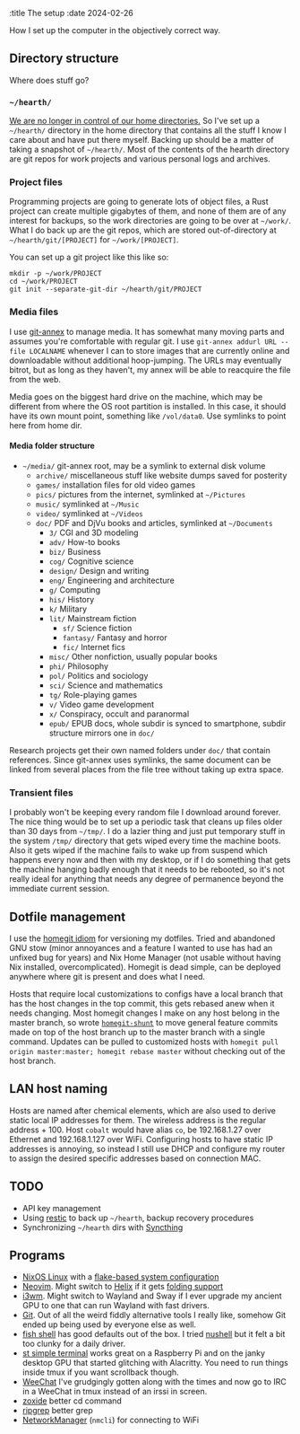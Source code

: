 :title The setup
:date 2024-02-26

How I set up the computer in the objectively correct way.

## Directory structure

Where does stuff go?

### `~/hearth/`

[We are no longer in control of our home directories.](https://web.archive.org/web/20190202163008/https://0x46.net/thoughts/2019/02/01/dotfile-madness/)
So I've set up a `~/hearth/` directory in the home directory that contains all the stuff I know I care about and have put there myself.
Backing up should be a matter of taking a snapshot of `~/hearth/`.
Most of the contents of the hearth directory are git repos for work projects and various personal logs and archives.

### Project files

Programming projects are going to generate lots of object files, a Rust project can create multiple gigabytes of them, and none of them are of any interest for backups, so the work directories are going to be over at `~/work/`.
What I do back up are the git repos, which are stored out-of-directory at `~/hearth/git/[PROJECT]` for `~/work/[PROJECT]`.

You can set up a git project like this like so:

    mkdir -p ~/work/PROJECT
    cd ~/work/PROJECT
    git init --separate-git-dir ~/hearth/git/PROJECT

### Media files

I use [git-annex](https://git-annex.branchable.com/) to manage media.
It has somewhat many moving parts and assumes you're comfortable with regular git.
I use `git-annex addurl URL --file LOCALNAME` whenever I can to store images that are currently online and downloadable without additional hoop-jumping.
The URLs may eventually bitrot, but as long as they haven't, my annex will be able to reacquire the file from the web.

Media goes on the biggest hard drive on the machine, which may be different from where the OS root partition is installed.
In this case, it should have its own mount point, something like `/vol/data0`.
Use symlinks to point here from home dir.

#### Media folder structure

* `~/media/` git-annex root, may be a symlink to external disk volume
  * `archive/` miscellaneous stuff like website dumps saved for posterity
  * `games/` installation files for old video games
  * `pics/` pictures from the internet, symlinked at `~/Pictures`
  * `music/` symlinked at `~/Music`
  * `video/` symlinked at `~/Videos`
  * `doc/` PDF and DjVu books and articles, symlinked at `~/Documents`
    * `3/` CGI and 3D modeling
    * `adv/` How-to books
    * `biz/` Business
    * `cog/` Cognitive science
    * `design/` Design and writing
    * `eng/` Engineering and architecture
    * `g/` Computing
    * `his/` History
    * `k/` Military
    * `lit/` Mainstream fiction
      * `sf/` Science fiction
      * `fantasy/` Fantasy and horror
      * `fic/` Internet fics
    * `misc/` Other nonfiction, usually popular books
    * `phi/` Philosophy
    * `pol/` Politics and sociology
    * `sci/` Science and mathematics
    * `tg/` Role-playing games
    * `v/` Video game development
    * `x/` Conspiracy, occult and paranormal
    * `epub/` EPUB docs, whole subdir is synced to smartphone, subdir structure mirrors one in `doc/`

Research projects get their own named folders under `doc/` that contain references.
Since git-annex uses symlinks, the same document can be linked from several places from the file tree without taking up extra space.

### Transient files

I probably won't be keeping every random file I download around forever.
The nice thing would be to set up a periodic task that cleans up files older than 30 days from `~/tmp/`.
I do a lazier thing and just put temporary stuff in the system `/tmp/` directory that gets wiped every time the machine boots.
Also it gets wiped if the machine fails to wake up from suspend which happens every now and then with my desktop, or if I do something that gets the machine hanging badly enough that it needs to be rebooted, so it's not really ideal for anything that needs any degree of permanence beyond the immediate current session.

## Dotfile management

I use the [homegit idiom](https://web.archive.org/web/20231125044053/https://www.kerrickstaley.com/2023/11/24/homegit) for versioning my dotfiles.
Tried and abandoned GNU stow (minor annoyances and a feature I wanted to use has had an unfixed bug for years) and Nix Home Manager (not usable without having Nix installed, overcomplicated).
Homegit is dead simple, can be deployed anywhere where git is present and does what I need.

Hosts that require local customizations to configs have a local branch that has the host changes in the top commit, this gets rebased anew when it needs changing.
Most homegit changes I make on any host belong in the master branch, so wrote [`homegit-shunt`](https://github.com/rsaarelm/dotfiles/blob/master/bin/homegit-shunt) to move general feature commits made on top of the host branch up to the master branch with a single command.
Updates can be pulled to customized hosts with `homegit pull origin master:master; homegit rebase master` without checking out of the host branch.

## LAN host naming

Hosts are named after chemical elements, which are also used to derive static local IP addresses for them. The wireless address is the regular address + 100.
Host `cobalt` would have alias `co`, be 192.168.1.27 over Ethernet and 192.168.1.127 over WiFi.
Configuring hosts to have static IP addresses is annoying, so instead I still use DHCP and configure my router to assign the desired specific addresses based on connection MAC.

## TODO

* API key management
* Using [restic](https://restic.net/) to back up `~/hearth`, backup recovery procedures
* Synchronizing `~/hearth` dirs with [Syncthing](https://syncthing.net/)

## Programs

* [NixOS Linux](https://nixos.org/) with a [flake-based system configuration](https://github.com/rsaarelm/dotfiles/tree/master/homegit)
* [Neovim](https://neovim.io/). Might switch to [Helix](https://helix-editor.com/) if it gets [folding support](https://github.com/helix-editor/helix/issues/1840)
* [i3wm](https://i3wm.org/). Might switch to Wayland and Sway if I ever upgrade my ancient GPU to one that can run Wayland with fast drivers.
* [Git](https://git-scm.com/). Out of all the weird fiddly alternative tools I really like, somehow Git ended up being used by everyone else as well.
* [fish shell](https://fishshell.com/) has good defaults out of the box.
  I tried [nushell](https://www.nushell.sh/) but it felt a bit too clunky for a daily driver.
* [st simple terminal](https://st.suckless.org/) works great on a Raspberry Pi and on the janky desktop GPU that started glitching with Alacritty.
  You need to run things inside tmux if you want scrollback though.
* [WeeChat](https://weechat.org/) I've grudgingly gotten along with the times and now go to IRC in a WeeChat in tmux instead of an irssi in screen.
* [zoxide](https://github.com/ajeetdsouza/zoxide) better cd command
* [ripgrep](https://github.com/BurntSushi/ripgrep) better grep
* [NetworkManager](https://networkmanager.dev/) (`nmcli`) for connecting to WiFi
